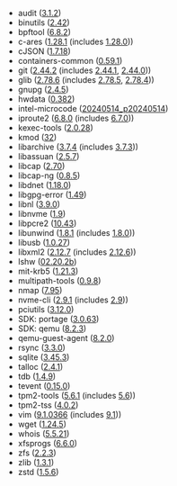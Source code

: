 - audit ([3.1.2](https://github.com/linux-audit/audit-userspace/releases/tag/v3.1.2))
- binutils ([2.42](https://sourceware.org/pipermail/binutils/2024-January/132213.html))
- bpftool ([6.8.2](https://kernelnewbies.org/Linux_6.8#Tracing.2C_perf_and_BPF))
- c-ares ([1.28.1](https://github.com/c-ares/c-ares/releases/tag/cares-1_28_1) (includes [1.28.0](https://github.com/c-ares/c-ares/releases/tag/cares-1_28_0)))
- cJSON ([1.7.18](https://github.com/DaveGamble/cJSON/releases/tag/v1.7.18))
- containers-common ([0.59.1](https://github.com/containers/common/releases/tag/v0.59.1))
- git ([2.44.2](https://github.com/git/git/blob/v2.44.2/Documentation/RelNotes/2.44.2.txt) (includes [2.44.1](https://github.com/git/git/blob/v2.44.1/Documentation/RelNotes/2.44.1.txt), [2.44.0](https://github.com/git/git/blob/v2.44.0/Documentation/RelNotes/2.44.0.txt)))
- glib ([2.78.6](https://gitlab.gnome.org/GNOME/glib/-/releases/2.78.6) (includes [2.78.5](https://gitlab.gnome.org/GNOME/glib/-/releases/2.78.5), [2.78.4](https://gitlab.gnome.org/GNOME/glib/-/releases/2.78.4)))
- gnupg ([2.4.5](https://lists.gnupg.org/pipermail/gnupg-announce/2024q1/000482.html))
- hwdata ([0.382](https://github.com/vcrhonek/hwdata/commits/v0.382))
- intel-microcode ([20240514_p20240514](https://github.com/intel/Intel-Linux-Processor-Microcode-Data-Files/releases/tag/microcode-20240514))
- iproute2 ([6.8.0](https://lwn.net/Articles/965125/) (includes [6.7.0](https://lwn.net/Articles/957171/)))
- kexec-tools ([2.0.28](https://github.com/horms/kexec-tools/commits/v2.0.28/))
- kmod ([32](https://git.kernel.org/pub/scm/utils/kernel/kmod/kmod.git/tree/NEWS?h=v32))
- libarchive ([3.7.4](https://github.com/libarchive/libarchive/releases/tag/v3.7.4) (includes [3.7.3](https://github.com/libarchive/libarchive/releases/tag/v3.7.3)))
- libassuan ([2.5.7](https://git.gnupg.org/cgi-bin/gitweb.cgi?p=libassuan.git;a=blob;f=NEWS;h=047f12b7c3ee0c8c1718a2da8b5a6bb9dd541fd8;hb=cc2f776904e0b5e56e2b81b2672ca98d7787ed1b))
- libcap ([2.70](https://sites.google.com/site/fullycapable/release-notes-for-libcap#h.hde102t8xd0v))
- libcap-ng ([0.8.5](https://github.com/stevegrubb/libcap-ng/releases/tag/v0.8.5))
- libdnet ([1.18.0](https://github.com/ofalk/libdnet/releases/tag/libdnet-1.18.0))
- libgpg-error ([1.49](https://git.gnupg.org/cgi-bin/gitweb.cgi?p=libgpg-error.git;a=blob;f=NEWS;h=8ac4bf36113fe9254a361e2bc8d0ed52383839ce;hb=faed9c271ad22bbd2ed265d8e11badb53b7a2f32))
- libnl ([3.9.0](http://lists.infradead.org/pipermail/libnl/2023-December/002436.html))
- libnvme ([1.9](https://github.com/linux-nvme/libnvme/releases/tag/v1.9))
- libpcre2 ([10.43](https://github.com/PCRE2Project/pcre2/blob/pcre2-10.43/NEWS))
- libunwind ([1.8.1](https://github.com/libunwind/libunwind/releases/tag/v1.8.1) (includes [1.8.0](https://github.com/libunwind/libunwind/releases/tag/v1.8.0)))
- libusb ([1.0.27](https://github.com/libusb/libusb/blob/v1.0.27/ChangeLog))
- libxml2 ([2.12.7](https://gitlab.gnome.org/GNOME/libxml2/-/releases/v2.12.7) (includes [2.12.6](https://gitlab.gnome.org/GNOME/libxml2/-/releases/v2.12.6)))
- lshw ([02.20.2b](https://www.ezix.org/project/wiki/HardwareLiSter#Changes))
- mit-krb5 ([1.21.3](https://web.mit.edu/kerberos/krb5-1.21/README-1.21.3.txt))
- multipath-tools ([0.9.8](https://github.com/opensvc/multipath-tools/blob/0.9.8/NEWS.md))
- nmap ([7.95](https://nmap.org/changelog.html#7.95))
- nvme-cli ([2.9.1](https://github.com/linux-nvme/nvme-cli/releases/tag/v2.9.1) (includes [2.9](https://github.com/linux-nvme/nvme-cli/releases/tag/v2.9)))
- pciutils ([3.12.0](https://github.com/pciutils/pciutils/blob/v3.12.0/ChangeLog))
- SDK: portage ([3.0.63](https://gitweb.gentoo.org/proj/portage.git/tree/NEWS?h=portage-3.0.63))
- SDK: qemu ([8.2.3](https://wiki.qemu.org/ChangeLog/8.2))
- qemu-guest-agent ([8.2.0](https://wiki.qemu.org/ChangeLog/8.2#Guest_agent))
- rsync ([3.3.0](https://github.com/RsyncProject/rsync/blob/v3.3.0/NEWS.md))
- sqlite ([3.45.3](https://www.sqlite.org/releaselog/3_45_3.html))
- talloc ([2.4.1](https://gitlab.com/samba-team/samba/-/commit/791e2817e13182344447590313f7e372a27c1d48))
- tdb ([1.4.9](https://gitlab.com/samba-team/samba/-/commit/b649c7d3c2b1e13e900c80ff7a20959a70b1c528))
- tevent ([0.15.0](https://gitlab.com/samba-team/samba/-/commit/6a80d170bca0c938f78ab12e37481b52792a9d83))
- tpm2-tools ([5.6.1](https://github.com/tpm2-software/tpm2-tools/releases/tag/5.6.1) (includes [5.6](https://github.com/tpm2-software/tpm2-tools/releases/tag/5.6)))
- tpm2-tss ([4.0.2](https://github.com/tpm2-software/tpm2-tss/releases/tag/4.0.2))
- vim ([9.1.0366](https://github.com/vim/vim/commits/v9.1.0366/) (includes [9.1](https://www.vim.org/vim-9.1-released.php)))
- wget ([1.24.5](https://lists.gnu.org/archive/html/info-gnu/2024-03/msg00002.html))
- whois ([5.5.21](https://github.com/rfc1036/whois/blob/v5.5.21/debian/changelog))
- xfsprogs ([6.6.0](https://git.kernel.org/pub/scm/fs/xfs/xfsprogs-dev.git/tree/doc/CHANGES?h=v6.6.0))
- zfs ([2.2.3](https://github.com/openzfs/zfs/releases/tag/zfs-2.2.3))
- zlib ([1.3.1](https://github.com/madler/zlib/releases/tag/v1.3.1))
- zstd ([1.5.6](https://github.com/facebook/zstd/releases/tag/v1.5.6))
